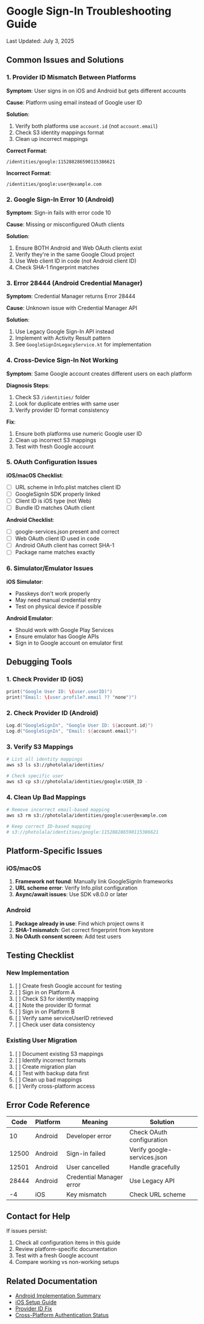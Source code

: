 # Google Sign-In Troubleshooting Guide

Last Updated: July 3, 2025

## Common Issues and Solutions

### 1. Provider ID Mismatch Between Platforms

**Symptom**: User signs in on iOS and Android but gets different accounts

**Cause**: Platform using email instead of Google user ID

**Solution**:
1. Verify both platforms use `account.id` (not `account.email`)
2. Check S3 identity mappings format
3. Clean up incorrect mappings

**Correct Format**:
```
/identities/google:115288286590115386621
```

**Incorrect Format**:
```
/identities/google:user@example.com
```

### 2. Google Sign-In Error 10 (Android)

**Symptom**: Sign-in fails with error code 10

**Cause**: Missing or misconfigured OAuth clients

**Solution**:
1. Ensure BOTH Android and Web OAuth clients exist
2. Verify they're in the same Google Cloud project
3. Use Web client ID in code (not Android client ID)
4. Check SHA-1 fingerprint matches

### 3. Error 28444 (Android Credential Manager)

**Symptom**: Credential Manager returns Error 28444

**Cause**: Unknown issue with Credential Manager API

**Solution**:
1. Use Legacy Google Sign-In API instead
2. Implement with Activity Result pattern
3. See `GoogleSignInLegacyService.kt` for implementation

### 4. Cross-Device Sign-In Not Working

**Symptom**: Same Google account creates different users on each platform

**Diagnosis Steps**:
1. Check S3 `/identities/` folder
2. Look for duplicate entries with same user
3. Verify provider ID format consistency

**Fix**:
1. Ensure both platforms use numeric Google user ID
2. Clean up incorrect S3 mappings
3. Test with fresh Google account

### 5. OAuth Configuration Issues

**iOS/macOS Checklist**:
- [ ] URL scheme in Info.plist matches client ID
- [ ] GoogleSignIn SDK properly linked
- [ ] Client ID is iOS type (not Web)
- [ ] Bundle ID matches OAuth client

**Android Checklist**:
- [ ] google-services.json present and correct
- [ ] Web OAuth client ID used in code
- [ ] Android OAuth client has correct SHA-1
- [ ] Package name matches exactly

### 6. Simulator/Emulator Issues

**iOS Simulator**:
- Passkeys don't work properly
- May need manual credential entry
- Test on physical device if possible

**Android Emulator**:
- Should work with Google Play Services
- Ensure emulator has Google APIs
- Sign in to Google account on emulator first

## Debugging Tools

### 1. Check Provider ID (iOS)
```swift
print("Google User ID: \(user.userID)")
print("Email: \(user.profile?.email ?? "none")")
```

### 2. Check Provider ID (Android)
```kotlin
Log.d("GoogleSignIn", "Google User ID: ${account.id}")
Log.d("GoogleSignIn", "Email: ${account.email}")
```

### 3. Verify S3 Mappings
```bash
# List all identity mappings
aws s3 ls s3://photolala/identities/

# Check specific user
aws s3 cp s3://photolala/identities/google:USER_ID -
```

### 4. Clean Up Bad Mappings
```bash
# Remove incorrect email-based mapping
aws s3 rm s3://photolala/identities/google:user@example.com

# Keep correct ID-based mapping
# s3://photolala/identities/google:115288286590115386621
```

## Platform-Specific Issues

### iOS/macOS
1. **Framework not found**: Manually link GoogleSignIn frameworks
2. **URL scheme error**: Verify Info.plist configuration
3. **Async/await issues**: Use SDK v8.0.0 or later

### Android
1. **Package already in use**: Find which project owns it
2. **SHA-1 mismatch**: Get correct fingerprint from keystore
3. **No OAuth consent screen**: Add test users

## Testing Checklist

### New Implementation
1. [ ] Create fresh Google account for testing
2. [ ] Sign in on Platform A
3. [ ] Check S3 for identity mapping
4. [ ] Note the provider ID format
5. [ ] Sign in on Platform B
6. [ ] Verify same serviceUserID retrieved
7. [ ] Check user data consistency

### Existing User Migration
1. [ ] Document existing S3 mappings
2. [ ] Identify incorrect formats
3. [ ] Create migration plan
4. [ ] Test with backup data first
5. [ ] Clean up bad mappings
6. [ ] Verify cross-platform access

## Error Code Reference

| Code | Platform | Meaning | Solution |
|------|----------|---------|----------|
| 10 | Android | Developer error | Check OAuth configuration |
| 12500 | Android | Sign-in failed | Verify google-services.json |
| 12501 | Android | User cancelled | Handle gracefully |
| 28444 | Android | Credential Manager error | Use Legacy API |
| -4 | iOS | Key mismatch | Check URL scheme |

## Contact for Help

If issues persist:
1. Check all configuration items in this guide
2. Review platform-specific documentation
3. Test with a fresh Google account
4. Compare working vs non-working setups

## Related Documentation

- [Android Implementation Summary](../../android/docs/GOOGLE_SIGNIN_IMPLEMENTATION_SUMMARY.md)
- [iOS Setup Guide](../../apple/docs/GOOGLE_SIGNIN_IOS_SETUP.md)
- [Provider ID Fix](./google-signin-providerid-fix.md)
- [Cross-Platform Authentication Status](../current/cross-platform-authentication-status.md)